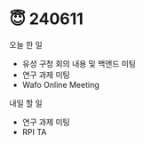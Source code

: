 # 😇 240611

오늘 한 일

* 유성 구청 회의 내용 및 백앤드 미팅
* 연구 과제 미팅
* Wafo Online Meeting

내일 할 일

* 연구 과제 미팅
* RPI TA
